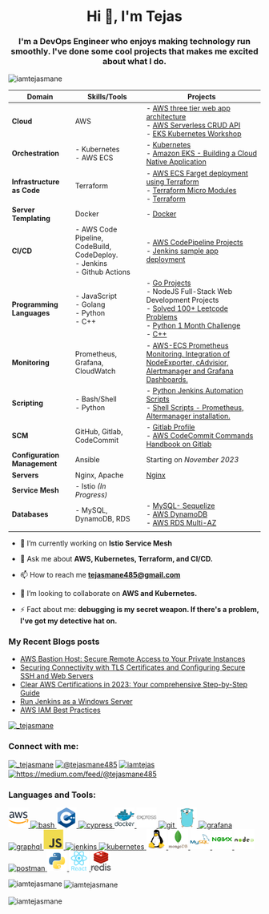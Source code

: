 <h1 align="center">Hi 👋, I'm Tejas</h1>
<h3 align="center">I'm a DevOps Engineer who enjoys making technology run smoothly. I've done some cool projects that makes me excited about what I do.</h3>

<p align="left"> <img src="https://komarev.com/ghpvc/?username=iamtejasmane&label=Profile%20views&color=0e75b6&style=flat" alt="iamtejasmane" /> </p>

| Domain                       | Skills/Tools                                                                       | Projects                                                                                                                                                                                                                                                                                                                                                                  |
| ---------------------------- | ---------------------------------------------------------------------------------- | ------------------------------------------------------------------------------------------------------------------------------------------------------------------------------------------------------------------------------------------------------------------------------------------------------------------------------------------------------------------------- |
| **Cloud**                    | AWS                                                                                | - [AWS three tier web app architecture](https://github.com/iamtejasmane/aws-three-tier-web-app)<br>- [AWS Serverless CRUD API](https://github.com/iamtejasmane/aws-serverless-crud-api)<br>- [EKS Kubernetes Workshop](https://www.eksworkshop.com/)                                                                                                                      |
| **Orchestration**            | - Kubernetes<br>- AWS ECS                                                          | - [Kubernetes](https://github.com/iamtejasmane/kubernetes)<br> - [Amazon EKS - Building a Cloud Native Application](https://cloudacademy.com/lab/eks-voteapp/)                                                                                                                                                                                                            |
| **Infrastructure as Code**   | Terraform                                                                          | - [AWS ECS Farget deployment using Terraform](https://github.com/iamtejasmane/ecs-farget-microservices-deployment-terraform)<br>- [Terraform Micro Modules](https://github.com/iamtejasmane/aws-terraform-projects)<br>- [Terraform](https://github.com/iamtejasmane/terraform)                                                                                           |
| **Server Templating**        | Docker                                                                             | - [Docker](https://github.com/iamtejasmane/docker)                                                                                                                                                                                                                                                                                                                        |
| **CI/CD**                    | - AWS Code Pipeline, CodeBuild, CodeDeploy.<br> - Jenkins<br> - Github Actions<br> | - [AWS CodePipeline Projects](https://github.com/iamtejasmane/aws-code-pipeline-repo)<br>- [Jenkins sample app deployment](https://github.com/iamtejasmane/jenkins)                                                                                                                                                                                                       |
| **Programming Languages**    | - JavaScript<br>- Golang<br>- Python<br>- C++                                      | - [Go Projects](https://github.com/iamtejasmane/go-projects)<br>- NodeJS Full-Stack Web Development Projects<br>- [Solved 100+ Leetcode Problems](https://leetcode.com/iamtejas/)<br>- [Python 1 Month Challenge](https://github.com/iamtejasmane/python-1month-code)<br>- [C++](https://github.com/iamtejasmane/cpp)                                                     |
| **Monitoring**               | Prometheus, Grafana, CloudWatch                                                    | - [AWS-ECS Prometheus Monitoring. Integration of NodeExporter, cAdvisior, Alertmanager and Grafana Dashboards.](https://github.com/iamtejasmane/prometheus-monitoring)                                                                                                                                                                                                    |
| **Scripting**                | - Bash/Shell<br>- Python                                                           | - [Python Jenkins Automation Scripts](https://github.com/iamtejasmane/devops-automation-scripts/tree/main/jenkins)<br>- [Shell Scripts - Prometheus, Altermanager installation.](https://github.com/iamtejasmane/prometheus-monitoring/tree/main/scripts)                                                                                                                 |
| **SCM**                      | GitHub, Gitlab, CodeCommit                                                         | - [Gitlab Profile](https://gitlab.com/tejasmane485)<br>- [AWS CodeCommit Commands Handbook on Gitlab](https://gitlab.com/cicd9353734/aws-codecommit)                                                                                                                                                                                                                      |
| **Configuration Management** | Ansible                                                                            | Starting on _November 2023_                                                                                                                                                                                                                                                                                                                                               |
| **Servers**                  | Nginx, Apache                                                                      | [Nginx](https://github.com/iamtejasmane/aws-three-tier-web-app/blob/9cb39e652ce853908084a81ffe31815688f8d41b/application-code/nginx.conf)                                                                                                                                                                                                                                 |
| **Service Mesh**             | - Istio _(In Progress)_                                                            |                                                                                                                                                                                                                                                                                                                                                                           |
| **Databases**                | - MySQL, DynamoDB, RDS                                                             | - [MySQL- Sequelize](https://github.com/iamtejasmane/ecs-farget-microservices-deployment-terraform/blob/main/backend/cab-assignment-app/db/db.js)<br>- [AWS DynamoDB](https://github.com/iamtejasmane/aws-serverless-crud-api#step1-create-a-dynamodb-table)<br>- [AWS RDS Multi-AZ](https://github.com/iamtejasmane/aws-three-tier-web-app#database-deployment---part-2) |
|                              |

- 🔭 I’m currently working on **Istio Service Mesh**

- 💬 Ask me about **AWS, Kubernetes, Terraform, and CI/CD.**

- 📫 How to reach me **tejasmane485@gmail.com**

- 👯 I’m looking to collaborate on **AWS and Kubernetes.**

- ⚡ Fact about me: **debugging is my secret weapon. If there's a problem, I've got my detective hat on.**

### My Recent Blogs posts

<!-- BLOG-POST-LIST:START -->

- [AWS Bastion Host: Secure Remote Access to Your Private Instances](https://medium.com/@tejasmane485/aws-bastion-host-secure-remote-access-to-your-private-instances-7012a5a74fb3?source=rss-cc9ef120f3a4------2)
- [Securing Connectivity with TLS Certificates and Configuring Secure SSH and Web Servers](https://medium.com/@tejasmane485/securing-connectivity-with-tls-certificates-and-configuring-secure-ssh-and-web-servers-b3bee617a247?source=rss-cc9ef120f3a4------2)
- [Clear AWS Certifications in 2023: Your comprehensive Step-by-Step Guide](https://medium.com/@tejasmane485/clear-aws-certifications-in-2023-your-comprehensive-step-by-step-guide-be66ea3d6884?source=rss-cc9ef120f3a4------2)
- [Run Jenkins as a Windows Server](https://medium.com/@tejasmane485/run-jenkins-as-a-windows-server-dc3e564266bf?source=rss-cc9ef120f3a4------2)
- [AWS IAM Best Practices](https://medium.com/@tejasmane485/aws-iam-best-practices-f0a554daf69a?source=rss-cc9ef120f3a4------2)
<!-- BLOG-POST-LIST:END -->

<p align="left"> <a href="https://twitter.com/_tejasmane" target="blank"><img src="https://img.shields.io/twitter/follow/_tejasmane?logo=twitter&style=for-the-badge" alt="_tejasmane" /></a> </p>

<h3 align="left">Connect with me:</h3>
<p align="left">
<a href="https://twitter.com/_tejasmane" target="blank"><img align="center" src="https://raw.githubusercontent.com/rahuldkjain/github-profile-readme-generator/master/src/images/icons/Social/twitter.svg" alt="_tejasmane" height="30" width="40" /></a>
<a href="https://medium.com/@tejasmane485" target="blank"><img align="center" src="https://raw.githubusercontent.com/rahuldkjain/github-profile-readme-generator/master/src/images/icons/Social/medium.svg" alt="@tejasmane485" height="30" width="40" /></a>
<a href="https://www.leetcode.com/iamtejas" target="blank"><img align="center" src="https://raw.githubusercontent.com/rahuldkjain/github-profile-readme-generator/master/src/images/icons/Social/leet-code.svg" alt="iamtejas" height="30" width="40" /></a>
<a href="/https://medium.com/feed/@tejasmane485" target="blank"><img align="center" src="https://raw.githubusercontent.com/rahuldkjain/github-profile-readme-generator/master/src/images/icons/Social/rss.svg" alt="https://medium.com/feed/@tejasmane485" height="30" width="40" /></a>
</p>

<h3 align="left">Languages and Tools:</h3>
<p align="left"> <a href="https://aws.amazon.com" target="_blank" rel="noreferrer"> <img src="https://raw.githubusercontent.com/devicons/devicon/master/icons/amazonwebservices/amazonwebservices-original-wordmark.svg" alt="aws" width="40" height="40"/> </a> <a href="https://www.gnu.org/software/bash/" target="_blank" rel="noreferrer"> <img src="https://www.vectorlogo.zone/logos/gnu_bash/gnu_bash-icon.svg" alt="bash" width="40" height="40"/> </a> <a href="https://www.w3schools.com/cpp/" target="_blank" rel="noreferrer"> <img src="https://raw.githubusercontent.com/devicons/devicon/master/icons/cplusplus/cplusplus-original.svg" alt="cplusplus" width="40" height="40"/> </a> <a href="https://www.cypress.io" target="_blank" rel="noreferrer"> <img src="https://raw.githubusercontent.com/simple-icons/simple-icons/6e46ec1fc23b60c8fd0d2f2ff46db82e16dbd75f/icons/cypress.svg" alt="cypress" width="40" height="40"/> </a> <a href="https://www.docker.com/" target="_blank" rel="noreferrer"> <img src="https://raw.githubusercontent.com/devicons/devicon/master/icons/docker/docker-original-wordmark.svg" alt="docker" width="40" height="40"/> </a> <a href="https://expressjs.com" target="_blank" rel="noreferrer"> <img src="https://raw.githubusercontent.com/devicons/devicon/master/icons/express/express-original-wordmark.svg" alt="express" width="40" height="40"/> </a> <a href="https://git-scm.com/" target="_blank" rel="noreferrer"> <img src="https://www.vectorlogo.zone/logos/git-scm/git-scm-icon.svg" alt="git" width="40" height="40"/> </a> <a href="https://golang.org" target="_blank" rel="noreferrer"> <img src="https://raw.githubusercontent.com/devicons/devicon/master/icons/go/go-original.svg" alt="go" width="40" height="40"/> </a> <a href="https://grafana.com" target="_blank" rel="noreferrer"> <img src="https://www.vectorlogo.zone/logos/grafana/grafana-icon.svg" alt="grafana" width="40" height="40"/> </a> <a href="https://graphql.org" target="_blank" rel="noreferrer"> <img src="https://www.vectorlogo.zone/logos/graphql/graphql-icon.svg" alt="graphql" width="40" height="40"/> </a> <a href="https://developer.mozilla.org/en-US/docs/Web/JavaScript" target="_blank" rel="noreferrer"> <img src="https://raw.githubusercontent.com/devicons/devicon/master/icons/javascript/javascript-original.svg" alt="javascript" width="40" height="40"/> </a> <a href="https://www.jenkins.io" target="_blank" rel="noreferrer"> <img src="https://www.vectorlogo.zone/logos/jenkins/jenkins-icon.svg" alt="jenkins" width="40" height="40"/> </a> <a href="https://kubernetes.io" target="_blank" rel="noreferrer"> <img src="https://www.vectorlogo.zone/logos/kubernetes/kubernetes-icon.svg" alt="kubernetes" width="40" height="40"/> </a> <a href="https://www.linux.org/" target="_blank" rel="noreferrer"> <img src="https://raw.githubusercontent.com/devicons/devicon/master/icons/linux/linux-original.svg" alt="linux" width="40" height="40"/> </a> <a href="https://www.mongodb.com/" target="_blank" rel="noreferrer"> <img src="https://raw.githubusercontent.com/devicons/devicon/master/icons/mongodb/mongodb-original-wordmark.svg" alt="mongodb" width="40" height="40"/> </a> <a href="https://www.mysql.com/" target="_blank" rel="noreferrer"> <img src="https://raw.githubusercontent.com/devicons/devicon/master/icons/mysql/mysql-original-wordmark.svg" alt="mysql" width="40" height="40"/> </a> <a href="https://www.nginx.com" target="_blank" rel="noreferrer"> <img src="https://raw.githubusercontent.com/devicons/devicon/master/icons/nginx/nginx-original.svg" alt="nginx" width="40" height="40"/> </a> <a href="https://nodejs.org" target="_blank" rel="noreferrer"> <img src="https://raw.githubusercontent.com/devicons/devicon/master/icons/nodejs/nodejs-original-wordmark.svg" alt="nodejs" width="40" height="40"/> </a> <a href="https://postman.com" target="_blank" rel="noreferrer"> <img src="https://www.vectorlogo.zone/logos/getpostman/getpostman-icon.svg" alt="postman" width="40" height="40"/> </a> <a href="https://www.python.org" target="_blank" rel="noreferrer"> <img src="https://raw.githubusercontent.com/devicons/devicon/master/icons/python/python-original.svg" alt="python" width="40" height="40"/> </a> <a href="https://reactjs.org/" target="_blank" rel="noreferrer"> <img src="https://raw.githubusercontent.com/devicons/devicon/master/icons/react/react-original-wordmark.svg" alt="react" width="40" height="40"/> </a> <a href="https://redis.io" target="_blank" rel="noreferrer"> <img src="https://raw.githubusercontent.com/devicons/devicon/master/icons/redis/redis-original-wordmark.svg" alt="redis" width="40" height="40"/> </a> </p>

<p><img align="left" src="https://github-readme-stats.vercel.app/api/top-langs?username=iamtejasmane&show_icons=true&locale=en&layout=compact" alt="iamtejasmane" /></p>

<p>&nbsp;<img align="center" src="https://github-readme-stats.vercel.app/api?username=iamtejasmane&show_icons=true&locale=en" alt="iamtejasmane" /></p>

<p><img align="center" src="https://github-readme-streak-stats.herokuapp.com/?user=iamtejasmane&" alt="iamtejasmane" /></p>

